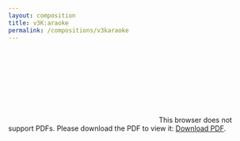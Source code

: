 ```yaml
---
layout: composition
title: v3K:araoke
permalink: /compositions/v3karaoke
---
```


<object data="{{ site.baseurl }}/assets/downloads/v3karaoke.pdf" type="application/pdf" width="100%" height="700px">
    <embed src="{{ site.baseurl }}/assets/downloads/v3karaoke.pdf">
        This browser does not support PDFs. Please download the PDF to view it: <a href="{{ site.baseurl }}/assets/downloads/v3knowing.pdf">Download PDF</a>.</p>
    </embed>
</object>